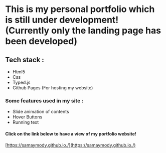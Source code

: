# This is my personal portfolio which is still under development! (Currently only the landing page has been developed)
## Tech stack : 
- Html5
- Css
- Typed.js
- Github Pages (For hosting my website)

### Some features used in my site : 
- Slide animation of contents
- Hover Buttons
- Running text

#### Click on the link below to have a view of my portfolio website!
[https://samaymody.github.io./](https://samaymody.github.io./)

